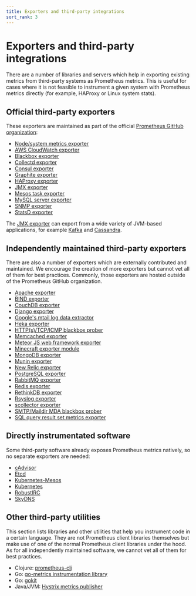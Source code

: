 ```yaml
---
title: Exporters and third-party integrations
sort_rank: 3
---
```


# Exporters and third-party integrations

There are a number of libraries and servers which help in exporting existing
metrics from third-party systems as Prometheus metrics. This is useful for
cases where it is not feasible to instrument a given system with Prometheus
metrics directly (for example, HAProxy or Linux system stats).

## Official third-party exporters

These exporters are maintained as part of the official
[Prometheus GitHub organization](https://github.com/prometheus):

   * [Node/system metrics exporter](https://github.com/prometheus/node_exporter)
   * [AWS CloudWatch exporter](https://github.com/prometheus/cloudwatch_exporter)
   * [Blackbox exporter](https://github.com/prometheus/blackbox_exporter)
   * [Collectd exporter](https://github.com/prometheus/collectd_exporter)
   * [Consul exporter](https://github.com/prometheus/consul_exporter)
   * [Graphite exporter](https://github.com/prometheus/graphite_exporter)
   * [HAProxy exporter](https://github.com/prometheus/haproxy_exporter)
   * [JMX exporter](https://github.com/prometheus/jmx_exporter)
   * [Mesos task exporter](https://github.com/prometheus/mesos_exporter)
   * [MySQL server exporter](https://github.com/prometheus/mysqld_exporter)
   * [SNMP exporter](https://github.com/prometheus/snmp_exporter)
   * [StatsD exporter](https://github.com/prometheus/statsd_exporter)

The [JMX exporter](https://github.com/prometheus/jmx_exporter) can export from a
wide variety of JVM-based applications, for example [Kafka](http://kafka.apache.org/) and
[Cassandra](http://cassandra.apache.org/).

## Independently maintained third-party exporters

There are also a number of exporters which are externally contributed
and maintained. We encourage the creation of more exporters but cannot
vet all of them for best practices. Commonly, those exporters are
hosted outside of the Prometheus GitHub organization.

   * [Apache exporter](https://github.com/neezgee/apache_exporter)
   * [BIND exporter](https://github.com/digitalocean/bind_exporter)
   * [CouchDB exporter](https://github.com/gesellix/couchdb-exporter)
   * [Django exporter](https://github.com/korfuri/django-prometheus)
   * [Google's mtail log data extractor](https://github.com/google/mtail)
   * [Heka exporter](https://github.com/docker-infra/heka_exporter)
   * [HTTP(s)/TCP/ICMP blackbox prober](https://github.com/discordianfish/blackbox_prober)
   * [Memcached exporter](https://github.com/Snapbug/memcache_exporter)
   * [Meteor JS web framework exporter](https://atmospherejs.com/sevki/prometheus-exporter)
   * [Minecraft exporter module](https://github.com/Baughn/PrometheusIntegration)
   * [MongoDB exporter](https://github.com/dcu/mongodb_exporter)
   * [Munin exporter](https://github.com/pvdh/munin_exporter)
   * [New Relic exporter](https://github.com/jfindley/newrelic_exporter)
   * [PostgreSQL exporter](https://github.com/wrouesnel/postgres_exporter)
   * [RabbitMQ exporter](https://github.com/kbudde/rabbitmq_exporter)
   * [Redis exporter](https://github.com/oliver006/redis_exporter)
   * [RethinkDB exporter](https://github.com/oliver006/rethinkdb_exporter)
   * [Rsyslog exporter](https://github.com/digitalocean/rsyslog_exporter)
   * [scollector exporter](https://github.com/tgulacsi/prometheus_scollector)
   * [SMTP/Maildir MDA blackbox prober](https://github.com/cherti/mailexporter)
   * [SQL query result set metrics exporter](https://github.com/chop-dbhi/prometheus-sql)

## Directly instrumentated software

Some third-party software already exposes Prometheus metrics natively, so no
separate exporters are needed:

   * [cAdvisor](https://github.com/google/cadvisor)
   * [Etcd](https://github.com/coreos/etcd)
   * [Kubernetes-Mesos](https://github.com/mesosphere/kubernetes-mesos)
   * [Kubernetes](https://github.com/GoogleCloudPlatform/kubernetes)
   * [RobustIRC](http://robustirc.net/)
   * [SkyDNS](https://github.com/skynetservices/skydns)

## Other third-party utilities

This section lists libraries and other utilities that help you instrument code
in a certain language. They are not Prometheus client libraries themselves but
make use of one of the normal Prometheus client libraries under the hood. As
for all independently maintained software, we cannot vet all of them for best
practices.

   * Clojure: [prometheus-clj](https://github.com/soundcloud/prometheus-clj)
   * Go: [go-metrics instrumentation library](https://github.com/armon/go-metrics)
   * Go: [gokit](https://github.com/peterbourgon/gokit)
   * Java/JVM: [Hystrix metrics publisher](https://github.com/soundcloud/prometheus-hystrix)
